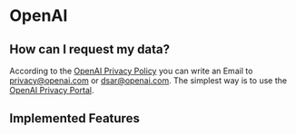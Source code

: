 
# OpenAI

## How can I request my data?

According to the [OpenAI Privacy Policy](https://openai.com/policies/privacy-policy/) you can write an Email to privacy@openai.com⁠ or dsar@openai.com. The simplest way is to use the [OpenAI Privacy Portal](https://privacy.openai.com/policies). 


## Implemented Features

